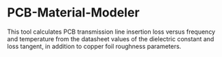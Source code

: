 # PCB-Material-Modeler
This tool calculates PCB transmission line insertion loss versus frequency and temperature from the datasheet values of the dielectric constant and loss tangent, in addition to copper foil roughness parameters.
